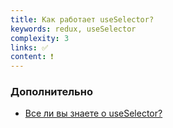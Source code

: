 ```yaml
---
title: Как работает useSelector?
keywords: redux, useSelector
complexity: 3
links: ✅
content: ❗
---
```


### Дополнительно
- [Все ли вы знаете о useSelector?](https://www.youtube.com/watch?v=SVG-x-4BQic)

